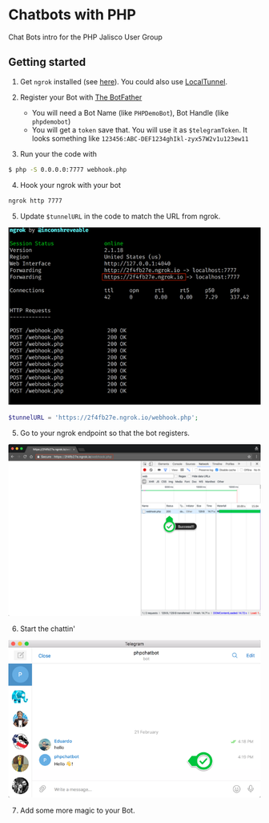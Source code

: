 # Chatbots with PHP
Chat Bots intro for the PHP Jalisco User Group


## Getting started
1. Get `ngrok` installed (see [here](https://ngrok.com/download)). You could also use [LocalTunnel](https://localtunnel.github.io/www/).
2. Register your Bot with [The BotFather](https://telegram.me/BotFather)
    - You will need a Bot Name (like `PHPDemoBot`), Bot Handle (like `phpdemobot`)
    - You will get a `token` save that. You will use it as `$telegramToken`. It looks something like `123456:ABC-DEF1234ghIkl-zyx57W2v1u123ew11`
    
3. Run your the code with 
 ```bash
$ php -S 0.0.0.0:7777 webhook.php
```
4. Hook your ngrok with your bot
 ```bash
ngrok http 7777
```

5. Update `$tunnelURL` in the code to match the URL from ngrok.

 ![ngrok](assets/1__ngrok.png "ngrok end-point")
 
 ```php
 $tunnelURL = 'https://2f4fb27e.ngrok.io/webhook.php';
 ```


5. Go to your ngrok endpoint so that the bot registers.

 ![ngrok](assets/https___2f4fb27e_ngrok_io_webhook_php.png "Registering web hook")


6. Start the chattin'

 ![ngrok](assets/1_Telegram.png "Hello -> Hello! a.k.a. Echo")
 
 7. Add some more magic to your Bot.
